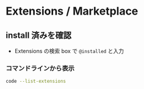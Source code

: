 # Extensions / Marketplace

## install 済みを確認

- Extensions の検索 box で `@installed` と入力

### コマンドラインから表示

```sh
code --list-extensions
```
